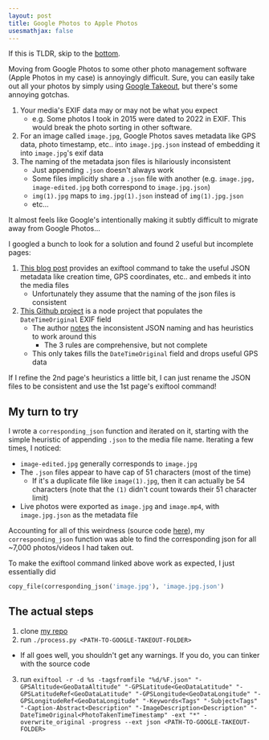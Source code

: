 ```yaml
---
layout: post
title: Google Photos to Apple Photos
usesmathjax: false
---
```


If this is TLDR, skip to the [bottom](./#the-actual-steps).

Moving from Google Photos to some other photo management software (Apple Photos in my case) is annoyingly difficult.
Sure, you can easily take out all your photos by simply using [Google Takeout](https://takeout.google.com/settings/takeout),
but there's some annoying gotchas.

1. Your media's EXIF data may or may not be what you expect
    - e.g. Some photos I took in 2015 were dated to 2022 in EXIF.
    This would break the photo sorting in other software.
2. For an image called `image.jpg`, Google Photos saves metadata like GPS data, photo timestamp, etc.. into `image.jpg.json` instead of embedding it into `image.jpg`'s exif data
3. The naming of the metadata json files is hilariously inconsistent
    - Just appending `.json` doesn't always work
    - Some files implicitly share a `.json` file with another (e.g. `image.jpg, image-edited.jpg` both correspond to `image.jpg.json`)
    - `img(1).jpg` maps to `img.jpg(1).json` instead of `img(1).jpg.json`
    - etc...
  
It almost feels like Google's intentionally making it subtly difficult to migrate away from Google Photos...
  
I googled a bunch to look for a solution and found 2 useful but incomplete pages:

1. [This blog post](https://legault.me/post/correctly-migrate-away-from-google-photos-to-icloud) provides an exiftool
command to take the useful JSON metadata like creation time, GPS coordinates, etc.. and embeds it into the media files
    - Unfortunately they assume that the naming of the json files is consistent
2. [This Github project](https://github.com/mattwilson1024/google-photos-exif) is a node project that populates the `DateTimeOriginal` EXIF field
    - The author [notes](https://github.com/mattwilson1024/google-photos-exif#how-are-media-files-matched-to-json-sidecar-files) the 
    inconsistent JSON naming and has heuristics to work around this
        - The 3 rules are comprehensive, but not complete
    - This only takes fills the `DateTimeOriginal` field and drops useful GPS data
  
If I refine the 2nd page's heuristics a little bit, I can just rename the JSON files to be consistent and use the 1st page's exiftool command!
  
## My turn to try

I wrote a `corresponding_json` function and iterated on it, starting with the simple heuristic of appending `.json` to the media file name.
Iterating a few times, I noticed:

- `image-edited.jpg` generally corresponds to `image.jpg`
- The `.json` files appear to have cap of 51 characters (most of the time)
    - If it's a duplicate file like `image(1).jpg`, then it can actually be 54 characters
    (note that the `(1)` didn't count towards their 51 character limit)
- Live photos were exported as `image.jpg` and `image.mp4`, with `image.jpg.json` as the metadata file

Accounting for all of this weirdness (source code [here](https://github.com/HavinLeung/google-takeout/blob/master/process.py)),
my `corresponding_json` function was able to find the corresponding json for all ~7,000 photos/videos I had taken out.

To make the exiftool command linked above work as expected, I just essentially did 
```python
copy_file(corresponding_json('image.jpg'), 'image.jpg.json')
```

## The actual steps

1. clone [my repo](https://github.com/HavinLeung/google-takeout)
2. run `./process.py <PATH-TO-GOOGLE-TAKEOUT-FOLDER>`
  - If all goes well, you shouldn't get any warnings. If you do, you can tinker with the source code
3. run `exiftool -r -d %s -tagsfromfile "%d/%F.json" "-GPSAltitude<GeoDataAltitude" "-GPSLatitude<GeoDataLatitude" "-GPSLatitudeRef<GeoDataLatitude" "-GPSLongitude<GeoDataLongitude" "-GPSLongitudeRef<GeoDataLongitude" "-Keywords<Tags" "-Subject<Tags" "-Caption-Abstract<Description" "-ImageDescription<Description" "-DateTimeOriginal<PhotoTakenTimeTimestamp" -ext "*" -overwrite_original -progress --ext json <PATH-TO-GOOGLE-TAKEOUT-FOLDER>`


